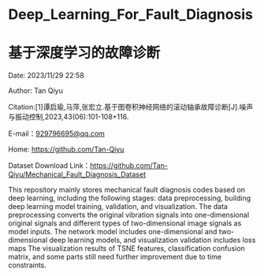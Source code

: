 # Deep_Learning_For_Fault_Diagnosis
# 基于深度学习的故障诊断

Date: 2023/11/29 22:58

Author: Tan Qiyu

Citation:[1]谭启瑜,马萍,张宏立.基于图卷积神经网络的滚动轴承故障诊断[J].噪声与振动控制,2023,43(06):101-108+116.

E-mail：929796695@qq.com

Home: https://github.com/Tan-Qiyu

Dataset Download Link：https://github.com/Tan-Qiyu/Mechanical_Fault_Diagnosis_Dataset

This repository mainly stores mechanical fault diagnosis codes based on deep learning, including the following stages: data preprocessing, building deep learning model training, validation, and visualization. 
The data preprocessing converts the original vibration signals into one-dimensional original signals and different types of two-dimensional image signals as model inputs. 
The network model includes one-dimensional and two-dimensional deep learning models, 
and visualization validation includes loss maps The visualization results of TSNE features, classification confusion matrix, and some parts still need further improvement due to time constraints.


